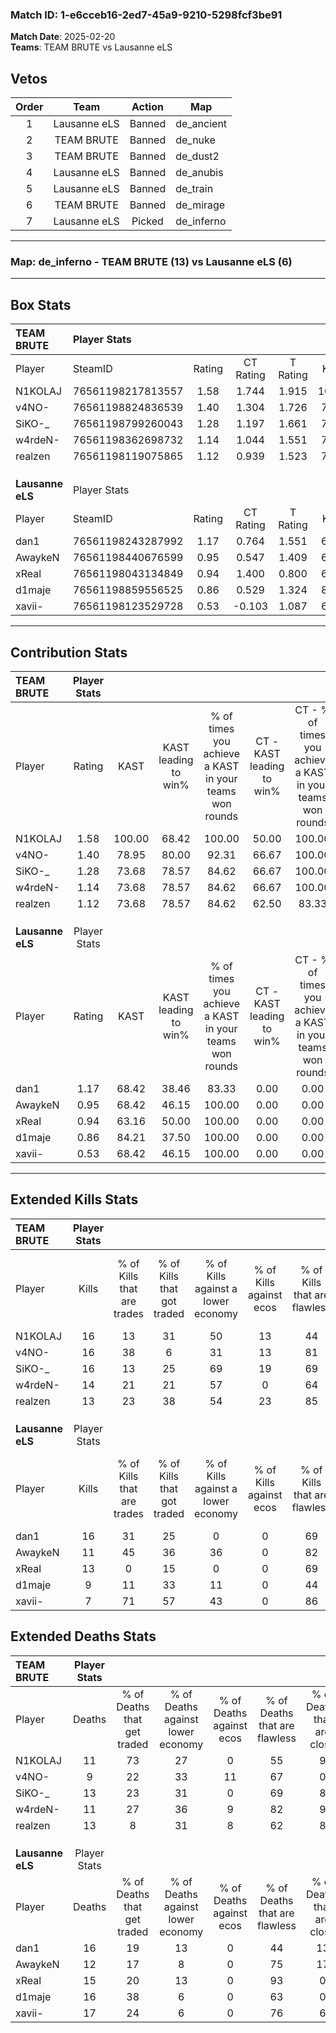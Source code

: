 ### Match ID: 1-e6cceb16-2ed7-45a9-9210-5298fcf3be91  
**Match Date**: 2025-02-20  
**Teams**: TEAM BRUTE vs Lausanne eLS  

## Vetos  

| Order | Team | Action | Map |
| :---: | :--: | :----: | --- |
| 1 | Lausanne eLS | Banned | de_ancient |
| 2 | TEAM BRUTE | Banned | de_nuke |
| 3 | TEAM BRUTE | Banned | de_dust2 |
| 4 | Lausanne eLS | Banned | de_anubis |
| 5 | Lausanne eLS | Banned | de_train |
| 6 | TEAM BRUTE | Banned | de_mirage |
| 7 | Lausanne eLS | Picked | de_inferno |

---  

### **Map**: de_inferno - TEAM BRUTE (13) vs Lausanne eLS (6)  
---  

## Box Stats  

| **TEAM BRUTE**   | Player Stats      |        |           |          |        |       |       |         |        |      |     |
| :- | :- | :-: | :-: | :-: | :-: | :-: | :-: | :-: | :-: | :-: | :-: |
| Player           | SteamID           | Rating | CT Rating | T Rating |  KAST  |  ADR  | Kills | Assists | Deaths | K/D  | HS% |
| N1KOLAJ          | 76561198217813557 |  1.58  |   1.744   |  1.915   | 100.00 | 98.2  |  16   |   11    |   11   | 1.45 | 56  |
| v4NO-            | 76561198824836539 |  1.40  |   1.304   |  1.726   | 78.95  | 82.2  |  16   |    4    |   9    | 1.78 | 31  |
| SiKO-_           | 76561198799260043 |  1.28  |   1.197   |  1.661   | 73.68  | 93.8  |  16   |    4    |   13   | 1.23 | 50  |
| w4rdeN-          | 76561198362698732 |  1.14  |   1.044   |  1.551   | 73.68  | 62.6  |  14   |    3    |   11   | 1.27 | 28  |
| realzen          | 76561198119075865 |  1.12  |   0.939   |  1.523   | 73.68  | 81.3  |  13   |    7    |   13   | 1.00 | 61  |
|                  |                   |        |           |          |        |       |       |         |        |      |     |
|                  |                   |        |           |          |        |       |       |         |        |      |     |
|                  |                   |        |           |          |        |       |       |         |        |      |     |
| **Lausanne eLS** | Player Stats      |        |           |          |        |       |       |         |        |      |     |
| Player           | SteamID           | Rating | CT Rating | T Rating |  KAST  |  ADR  | Kills | Assists | Deaths | K/D  | HS% |
| dan1             | 76561198243287992 |  1.17  |   0.764   |  1.551   | 68.42  | 101.3 |  16   |    2    |   16   | 1.00 | 68  |
| AwaykeN          | 76561198440676599 |  0.95  |   0.547   |  1.409   | 68.42  | 66.3  |  11   |    3    |   12   | 0.92 | 63  |
| xReal            | 76561198043134849 |  0.94  |   1.400   |  0.800   | 63.16  | 71.0  |  13   |    3    |   15   | 0.87 | 61  |
| d1maje           | 76561198859556525 |  0.86  |   0.529   |  1.324   | 84.21  | 62.2  |   9   |    5    |   16   | 0.56 | 55  |
| xavii-           | 76561198123529728 |  0.53  |  -0.103   |  1.087   | 68.42  | 36.1  |   7   |    3    |   17   | 0.41 | 42  |
---  

## Contribution Stats  

| **TEAM BRUTE**   | Player Stats |        |                      |                                                        |                           |                                                             |                          |                                                            |
| :- | :-: | :-: | :-: | :-: | :-: | :-: | :-: | :-: |
| Player           |    Rating    |  KAST  | KAST leading to win% | % of times you achieve a KAST in your teams won rounds | CT - KAST leading to win% | CT - % of times you achieve a KAST in your teams won rounds | T - KAST leading to win% | T - % of times you achieve a KAST in your teams won rounds |
| N1KOLAJ          |     1.58     | 100.00 |        68.42         |                         100.00                         |           50.00           |                           100.00                            |          100.00          |                           100.00                           |
| v4NO-            |     1.40     | 78.95  |        80.00         |                         92.31                          |           66.67           |                           100.00                            |          100.00          |                           85.71                            |
| SiKO-_           |     1.28     | 73.68  |        78.57         |                         84.62                          |           66.67           |                           100.00                            |          100.00          |                           71.43                            |
| w4rdeN-          |     1.14     | 73.68  |        78.57         |                         84.62                          |           66.67           |                           100.00                            |          100.00          |                           71.43                            |
| realzen          |     1.12     | 73.68  |        78.57         |                         84.62                          |           62.50           |                            83.33                            |          100.00          |                           85.71                            |
|                  |              |        |                      |                                                        |                           |                                                             |                          |                                                            |
|                  |              |        |                      |                                                        |                           |                                                             |                          |                                                            |
|                  |              |        |                      |                                                        |                           |                                                             |                          |                                                            |
| **Lausanne eLS** | Player Stats |        |                      |                                                        |                           |                                                             |                          |                                                            |
| Player           |    Rating    |  KAST  | KAST leading to win% | % of times you achieve a KAST in your teams won rounds | CT - KAST leading to win% | CT - % of times you achieve a KAST in your teams won rounds | T - KAST leading to win% | T - % of times you achieve a KAST in your teams won rounds |
| dan1             |     1.17     | 68.42  |        38.46         |                         83.33                          |           0.00            |                            0.00                             |          50.00           |                           83.33                            |
| AwaykeN          |     0.95     | 68.42  |        46.15         |                         100.00                         |           0.00            |                            0.00                             |          60.00           |                           100.00                           |
| xReal            |     0.94     | 63.16  |        50.00         |                         100.00                         |           0.00            |                            0.00                             |          85.71           |                           100.00                           |
| d1maje           |     0.86     | 84.21  |        37.50         |                         100.00                         |           0.00            |                            0.00                             |          54.55           |                           100.00                           |
| xavii-           |     0.53     | 68.42  |        46.15         |                         100.00                         |           0.00            |                            0.00                             |          54.55           |                           100.00                           |
---  

## Extended Kills Stats  

| **TEAM BRUTE**   | Player Stats |                            |                            |                                    |                         |                              |                                 |                                       |                    |           |
| :- | :-: | :-: | :-: | :-: | :-: | :-: | :-: | :-: | :-: | :-: |
| Player           |    Kills     | % of Kills that are trades | % of Kills that got traded | % of Kills against a lower economy | % of Kills against ecos | % of Kills that are flawless | % of Kills that are close duels | % of Kills that are assisted by flash | Pistol Round Kills | AWP Kills |
| N1KOLAJ          |      16      |             13             |             31             |                 50                 |           13            |              44              |               13                |                   0                   |         0          |     1     |
| v4NO-            |      16      |             38             |             6              |                 31                 |           13            |              81              |                6                |                   6                   |         6          |     2     |
| SiKO-_           |      16      |             13             |             25             |                 69                 |           19            |              69              |               13                |                  13                   |         0          |     0     |
| w4rdeN-          |      14      |             21             |             21             |                 57                 |            0            |              64              |                0                |                   0                   |         0          |     0     |
| realzen          |      13      |             23             |             38             |                 54                 |           23            |              85              |                0                |                  23                   |         0          |     4     |
|                  |              |                            |                            |                                    |                         |                              |                                 |                                       |                    |           |
|                  |              |                            |                            |                                    |                         |                              |                                 |                                       |                    |           |
|                  |              |                            |                            |                                    |                         |                              |                                 |                                       |                    |           |
| **Lausanne eLS** | Player Stats |                            |                            |                                    |                         |                              |                                 |                                       |                    |           |
| Player           |    Kills     | % of Kills that are trades | % of Kills that got traded | % of Kills against a lower economy | % of Kills against ecos | % of Kills that are flawless | % of Kills that are close duels | % of Kills that are assisted by flash | Pistol Round Kills | AWP Kills |
| dan1             |      16      |             31             |             25             |                 0                  |            0            |              69              |                6                |                   0                   |         1          |     1     |
| AwaykeN          |      11      |             45             |             36             |                 36                 |            0            |              82              |                9                |                   0                   |         3          |     1     |
| xReal            |      13      |             0              |             15             |                 0                  |            0            |              69              |                0                |                   8                   |         0          |     4     |
| d1maje           |      9       |             11             |             33             |                 11                 |            0            |              44              |               22                |                  22                   |         0          |     2     |
| xavii-           |      7       |             71             |             57             |                 43                 |            0            |              86              |                0                |                   0                   |         0          |     0     |
## Extended Deaths Stats  

| **TEAM BRUTE**   | Player Stats |                             |                                   |                          |                               |                            |                           |               |
| :- | :-: | :-: | :-: | :-: | :-: | :-: | :-: | :-: |
| Player           |    Deaths    | % of Deaths that get traded | % of Deaths against lower economy | % of Deaths against ecos | % of Deaths that are flawless | % of Deaths that are close | % of Deaths while blinded | Deaths to AWP |
| N1KOLAJ          |      11      |             73              |                27                 |            0             |              55               |             9              |             9             |       3       |
| v4NO-            |      9       |             22              |                33                 |            11            |              67               |             0              |             0             |       0       |
| SiKO-_           |      13      |             23              |                31                 |            0             |              69               |             8              |             0             |       0       |
| w4rdeN-          |      11      |             27              |                36                 |            9             |              82               |             9              |             9             |       1       |
| realzen          |      13      |              8              |                31                 |            8             |              62               |             8              |             8             |       0       |
|                  |              |                             |                                   |                          |                               |                            |                           |               |
|                  |              |                             |                                   |                          |                               |                            |                           |               |
|                  |              |                             |                                   |                          |                               |                            |                           |               |
| **Lausanne eLS** | Player Stats |                             |                                   |                          |                               |                            |                           |               |
| Player           |    Deaths    | % of Deaths that get traded | % of Deaths against lower economy | % of Deaths against ecos | % of Deaths that are flawless | % of Deaths that are close | % of Deaths while blinded | Deaths to AWP |
| dan1             |      16      |             19              |                13                 |            0             |              44               |             13             |             0             |       2       |
| AwaykeN          |      12      |             17              |                 8                 |            0             |              75               |             17             |             0             |       1       |
| xReal            |      15      |             20              |                13                 |            0             |              93               |             0              |            13             |       1       |
| d1maje           |      16      |             38              |                 6                 |            0             |              63               |             0              |            13             |       1       |
| xavii-           |      17      |             24              |                 6                 |            0             |              76               |             6              |            12             |       1       |
